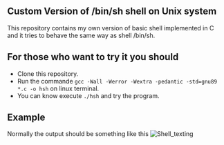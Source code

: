 <h2>Custom Version of /bin/sh shell on Unix system</h2>

This repository contains my own version of basic shell implemented in C and it tries to behave the same way as shell /bin/sh.

## For those who want to try it you should 
- Clone this repository.<br>
- Run the commande `gcc -Wall -Werror -Wextra -pedantic -std=gnu89 *.c -o hsh` on linux terminal.<br>
- You can know execute `./hsh` and try the program.<br>

## Example 
Normally the output should be something like this 
![Shell_texting]()

